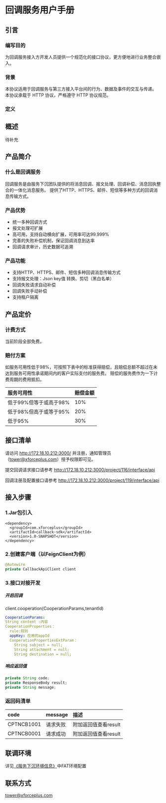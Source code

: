 # 回调服务用户手册

## 引言

### 编写目的

为回调服务接入方开发人员提供一个规范化的接口协议，更方便地进行业务整合嵌入。
### 背景

本协议适用于回调服务与第三方接入平台间的行为、数据及事件的交互与传递。 本协议承载于 HTTP 协议，严格遵守 HTTP 协议规范。
### 定义

## 概述
 
待补充

## 产品简介 

### 什么是回调服务

回调服务是由服务下沉团队提供的将消息回调、报文处理、回调补偿、消息回执整合的一体化消息服务。
提供了HTTP、HTTPS、邮件、短信等多种方式的回调消息传输方式。

### 产品优势

+ 统一多种回调方式
+ 报文处理可扩展
+ 高可用，支持自动横向扩展，可用率可达99.999%
+ 完善的失败补偿机制，保证回调消息到达率
+ 回调请求审计，历史数据可追溯

### 产品功能

+ 支持HTTP、HTTPS、邮件、短信多种回调消息传输方式
+ 支持报文处理：Json key值 转换、剪切（黑白名单）
+ 回调失败请求自动补偿
+ 回调失败手动补偿
+ 支持租户隔离

## 产品定价

### 计费方式

当前阶段全部免费。
<!--
|  服务可用性  | 产品类型 | 定价维度 | 定价 |
|  :----  | :----  |:----  |:----  |
| 回调服务  | HTTP/HTTPS | 单价 | 0.001元/条；报文处理+0.002/条 |
| 回调服务  | HTTP/HTTPS | 套餐 | 10,000元/11,111,111条(9折) |
| 回调服务  | 邮箱 | 单价 | 原有HTTP基础上 +0.002元/条|
| 回调服务  | 说明 | 单价 | 提供测试环境免费试用，短信及邮件共提供100条试用，超过则按照计费标准收费；计费原则：发送成功则计费，发送失败不计费；所有套餐包时长为6个月。超出6个月之后按照单价计费。|
-->

### 赔付方案

如服务可用性低于98%，可按照下表中的标准获得赔偿，且赔偿总额不超过在未达到服务可用性承诺期间内的客户实际支付的服务费。
赔偿的服务费作为一下计费周期的费用抵扣。

|  服务可用性  | 赔偿金额 | 
|  :----  | :----  |
| 低于99%但等于或高于98%  | 10%|
| 低于98%但高于或等于95% | 20% |
| 低于95% | 30% |

## 接口清单

请访问 http://172.18.10.212:3000/ 并注册，通知管理员（tower@xforceplus.com）授予权限即可见。

提交回调请求接口请参考 http://172.18.10.212:3000/project/116/interface/api

回调注册及配置接口请参考 http://172.18.10.212:3000/project/119/interface/api

## 接入步骤

### 1.Jar包引入
<!--DOCUSAURUS_CODE_TABS-->
<!--pom-->
```pom
<dependency>
  <groupId>com.xforceplus</groupId>
  <artifactId>callback-sdk</artifactId>
  <version>1.0-SNAPSHOT</version>
</dependency>
```
<!--END_DOCUSAURUS_CODE_TABS-->

### 2.创建客户端（以FeignClient为例）
<!--DOCUSAURUS_CODE_TABS-->
<!--Java-->
```java
@Autowire
private CallbackApiClient client
```
<!--END_DOCUSAURUS_CODE_TABS-->

### 3.接口对接开发
##### 开启回调
client.cooperation(CooperationParams,tenantId)
<!--DOCUSAURUS_CODE_TABS-->
<!--yml-->
```yml
CooperationParams:
String content :内容
CooperationProperties：
  rule:规则
  appKey: 应用的appId
  CooperationPropertiesExtParam：
	String subject = null;
	String attachment = null;
	String destination = null;
```
<!--END_DOCUSAURUS_CODE_TABS-->

##### 响应返回值
<!--DOCUSAURUS_CODE_TABS-->
<!--Java-->
```java
private String code;
private ResponseBody result;
private String message;
```
<!--END_DOCUSAURUS_CODE_TABS-->


### 返回码清单
|  code  | message | 描述 | 
|  :----  | :----  |:----|
|CPTNCB1001| 请求失败 | 附加返回值查看result |
| CPTNCB0001 | 请求成功 | 附加返回值查看result |


## 联调环境

详见[《服务下沉环境信息》](https://wiki.xforceplus.com/pages/viewpage.action?pageId=30025683)中FAT环境配置

## 联系方式
tower@xforceplus.com